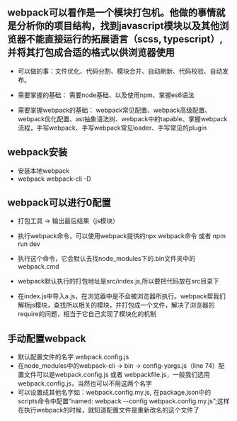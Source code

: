 ## webpack可以看作是一个模块打包机。他做的事情就是分析你的项目结构，找到javascript模块以及其他浏览器不能直接运行的拓展语言（scss, typescript）,并将其打包成合适的格式以供浏览器使用

- 可以做的事：文件优化、代码分割、模块合并、自动刷新、代码校验、自动发布。

- 需要掌握的基础： 需要node基础、以及使用npm、掌握es6语法

- 需要掌握webpack的基础： webpack常见配置、webpack高级配置、webpack优化配置、ast抽象语法树、webpack中的tapable、掌握webpack流程，手写webpack、手写webpack常见loader、手写常见的plugin

## webpack安装
- 安装本地webpack
- webpack webpack-cli -D

## webpack可以进行0配置
- 打包工具 -> 输出最后结果（js模块）

- 执行webpack命令，可以使用webpack提供的npx webpack命令 或者 npm run dev
- 执行这个命令，它会默认去找node_modules下的.bin文件夹中的webpack.cmd
- webpack默认执行的打包地址是src/index.js,所以要把代码放在src目录下

- 在index.js中导入a.js，在浏览器中是不会被浏览器所执行。webpack帮我们解析js模块，查找所以相关的模块，并打包成一个文件，解决了浏览器的require的问题，相当于它自己实现了模块化的机制

## 手动配置webpack

- 默认配置文件的名字 webpack.config.js
- 在node_modules中的webpack-cli -> bin -> config-yargs.js（line 74）配置文件可以是webpack.config.js 或者 webpackfile.js，一般我们选用webpack.config.js，当然也可以不用这两个名字
- 可以设置成其他名字如：webpack.config.my.js, 在package.json中的scripts命令中配置“named: webpack --config webpack.config.my.js”;这样在执行webpack的时候，就知道配置文件是重新改名的这个文件了

